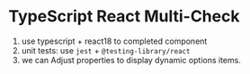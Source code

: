 TypeScript React Multi-Check
============================================

1. use typescript + react18 to completed component
2. unit tests: use `jest` + `@testing-library/react`
3. we can Adjust properties to display dynamic options items.
